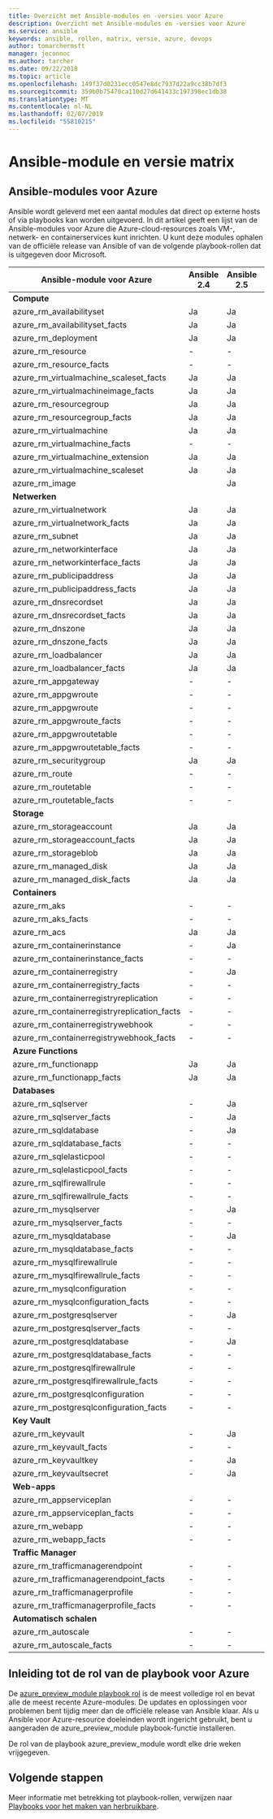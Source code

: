 ```yaml
---
title: Overzicht met Ansible-modules en -versies voor Azure
description: Overzicht met Ansible-modules en -versies voor Azure
ms.service: ansible
keywords: ansible, rollen, matrix, versie, azure, devops
author: tomarchermsft
manager: jeconnoc
ms.author: tarcher
ms.date: 09/22/2018
ms.topic: article
ms.openlocfilehash: 149f37d0231ecc0547e8dc7937d22a9cc38b7df3
ms.sourcegitcommit: 359b0b75470ca110d27d641433c197398ec1db38
ms.translationtype: MT
ms.contentlocale: nl-NL
ms.lasthandoff: 02/07/2019
ms.locfileid: "55810215"
---
```

# <a name="ansible-module-and-version-matrix"></a>Ansible-module en versie matrix

## <a name="ansible-modules-for-azure"></a>Ansible-modules voor Azure
Ansible wordt geleverd met een aantal modules dat direct op externe hosts of via playbooks kan worden uitgevoerd.
In dit artikel geeft een lijst van de Ansible-modules voor Azure die Azure-cloud-resources zoals VM-, netwerk- en containerservices kunt inrichten. U kunt deze modules ophalen van de officiële release van Ansible of van de volgende playbook-rollen dat is uitgegeven door Microsoft.

| Ansible-module voor Azure                   |  Ansible 2.4 |  Ansible 2.5 |  Ansible 2.6 | Ansible 2.7 | Ansible-rol | 
|---------------------------------------------|--------------|--------------|-----------------------------|-------------------------------------|-------------------------------------| 
| **Compute**                    |           |                          |                          |                            |                                | 
| azure_rm_availabilityset                    | Ja          | Ja                         | Ja          | Ja          | Ja                                 | 
| azure_rm_availabilityset_facts              | Ja          | Ja                         | Ja          | Ja          | Ja                                 | 
| azure_rm_deployment                         | Ja          | Ja                         | Ja          | Ja          | Ja                                 | 
| azure_rm_resource                           | -            | -                           | Ja          | Ja          | Ja                                 | 
| azure_rm_resource_facts                     | -            | -                           | Ja          | Ja          | Ja                                 | 
| azure_rm_virtualmachine_scaleset_facts      | Ja          | Ja                         | Ja          | Ja          | Ja                                 | 
| azure_rm_virtualmachineimage_facts          | Ja          | Ja                         | Ja          | Ja          | Ja                                 | 
| azure_rm_resourcegroup                      | Ja          | Ja                         | Ja          | Ja          | Ja                                 | 
| azure_rm_resourcegroup_facts                | Ja          | Ja                         | Ja          | Ja          | Ja                                 | 
| azure_rm_virtualmachine                     | Ja          | Ja                         | Ja          | Ja          | Ja                                 | 
| azure_rm_virtualmachine_facts               | -            | -                           | -            | Ja          | Ja                                 | 
| azure_rm_virtualmachine_extension           | Ja          | Ja                         | Ja          | Ja          | Ja                                 | 
| azure_rm_virtualmachine_scaleset            | Ja          | Ja                         | Ja          | Ja          | Ja                                 | 
| azure_rm_image                              |              | Ja                         | Ja          | Ja          | Ja                                 | 
| **Netwerken**                    |           |                          |                          |                             |                               | 
| azure_rm_virtualnetwork                     | Ja          | Ja                         | Ja          | Ja          | Ja                                 | 
| azure_rm_virtualnetwork_facts               | Ja          | Ja                         | Ja          | Ja          | Ja                                 | 
| azure_rm_subnet                             | Ja          | Ja                         | Ja          | Ja          | Ja                                 | 
| azure_rm_networkinterface                   | Ja          | Ja                         | Ja          | Ja          | Ja                                 | 
| azure_rm_networkinterface_facts             | Ja          | Ja                         | Ja          | Ja          | Ja                                 | 
| azure_rm_publicipaddress                    | Ja          | Ja                         | Ja          | Ja          | Ja                                 | 
| azure_rm_publicipaddress_facts              | Ja          | Ja                         | Ja          | Ja          | Ja                                 | 
| azure_rm_dnsrecordset                       | Ja          | Ja                         | Ja          | Ja          | Ja                                 | 
| azure_rm_dnsrecordset_facts                 | Ja          | Ja                         | Ja          | Ja          | Ja                                 | 
| azure_rm_dnszone                            | Ja          | Ja                         | Ja          | Ja          | Ja                                 | 
| azure_rm_dnszone_facts                      | Ja          | Ja                         | Ja          | Ja          | Ja                                 | 
| azure_rm_loadbalancer                       | Ja          | Ja                         | Ja          | Ja          | Ja                                 | 
| azure_rm_loadbalancer_facts                 | Ja          | Ja                         | Ja          | Ja          | Ja                                 | 
| azure_rm_appgateway                         | -            | -                           | -            | Ja          | Ja                                 | 
| azure_rm_appgwroute                         | -            | -                           | -            | -            | Ja                                 | 
| azure_rm_appgwroute                         | -            | -                           | -            | -            | Ja                                 |
| azure_rm_appgwroute_facts                   | -            | -                           | -            | -            | Ja                                 |
| azure_rm_appgwroutetable                    | -            | -                           | -            | -            | Ja                                 |
| azure_rm_appgwroutetable_facts              | -            | -                           | -            | -            | Ja                                 | 
| azure_rm_securitygroup                      | Ja          | Ja                         | Ja          | Ja          | Ja                                 |
| azure_rm_route                              | -            | -                           | -            | Ja          | Ja                                 | 
| azure_rm_routetable                         | -            | -                           | -            | Ja          | Ja                                 | 
| azure_rm_routetable_facts                   | -            | -                           | -            | Ja          | Ja                                 | 
| **Storage**                    |           |                          |                          |                             |                               | 
| azure_rm_storageaccount                     | Ja          | Ja                         | Ja          | Ja          | Ja                                 | 
| azure_rm_storageaccount_facts               | Ja          | Ja                         | Ja          | Ja          | Ja                                 | 
| azure_rm_storageblob                        | Ja          | Ja                         | Ja          | Ja          | Ja                                 | 
| azure_rm_managed_disk                       | Ja          | Ja                         | Ja          | Ja          | Ja                                 | 
| azure_rm_managed_disk_facts                 | Ja          | Ja                         | Ja          | Ja          | Ja                                 | 
| **Containers**                    |           |                          |                          |                            |                                | 
| azure_rm_aks                                | -            | -                           | Ja          | Ja          | Ja                                 | 
| azure_rm_aks_facts                          | -            | -                           | Ja          | Ja          | Ja                                 | 
| azure_rm_acs                                | Ja          | Ja                         | Ja          | Ja          | Ja                                 | 
| azure_rm_containerinstance                  | -            | Ja                         | Ja          | Ja          | Ja                                 | 
| azure_rm_containerinstance_facts            | -            | -                           | -              | -            | Ja                                 | 
| azure_rm_containerregistry                  | -            | Ja                         | Ja          | Ja          | Ja                                 | 
| azure_rm_containerregistry_facts            | -            | -                           | -            | Ja          | Ja                                 | 
| azure_rm_containerregistryreplication       | -            | -                           | -            | -            | Ja                                 | 
| azure_rm_containerregistryreplication_facts | -            | -                           | -            | -            | Ja                                 | 
| azure_rm_containerregistrywebhook           | -            | -                           | -            | -            | Ja                                 | 
| azure_rm_containerregistrywebhook_facts     | -            | -                           | -            | -            | Ja                                 | 
| **Azure Functions**                    |           |                          |                          |                            |                                | 
| azure_rm_functionapp                        | Ja          | Ja                         | Ja          | Ja          | Ja                                 | 
| azure_rm_functionapp_facts                  | Ja          | Ja                         | Ja          | Ja          | Ja                                 | 
| **Databases**                    |           |                          |                          |                             |                               | 
| azure_rm_sqlserver                          | -            | Ja                         | Ja          | Ja          | Ja                                 | 
| azure_rm_sqlserver_facts                    | -            | Ja                         | Ja          | Ja          | Ja                                 | 
| azure_rm_sqldatabase                        | -            | Ja                         | Ja          | Ja          | Ja                                 | 
| azure_rm_sqldatabase_facts                  | -            | -                           | -            | -            | Ja                                 | 
| azure_rm_sqlelasticpool                     | -            | -                           | -            | -            | Ja                                 | 
| azure_rm_sqlelasticpool_facts               | -            | -                           | -            | -            | Ja                                 | 
| azure_rm_sqlfirewallrule                    | -            | -                           | -            | Ja          | Ja                                 | 
| azure_rm_sqlfirewallrule_facts              | -            | -                           | -            | -            | Ja                                 | 
| azure_rm_mysqlserver                        | -            | Ja                         | Ja          | Ja          | Ja                                 | 
| azure_rm_mysqlserver_facts                  | -            | -                           | -            | Ja          | Ja                                 | 
| azure_rm_mysqldatabase                      | -            | Ja                         | Ja          | Ja          | Ja                                 | 
| azure_rm_mysqldatabase_facts                | -            | -                           | -            | Ja          | Ja                                 | 
| azure_rm_mysqlfirewallrule                  | -            | -                           | -            | -            | Ja                                 | 
| azure_rm_mysqlfirewallrule_facts            | -            | -                           | -            | -            | Ja                                 | 
| azure_rm_mysqlconfiguration                 | -            | -                           | -            | -            | Ja                                 | 
| azure_rm_mysqlconfiguration_facts           | -            | -                           | -            | -            | Ja                                 | 
| azure_rm_postgresqlserver                   | -            | Ja                         | Ja          | Ja          | Ja                                 | 
| azure_rm_postgresqlserver_facts             | -            | -                           | -            | Ja          | Ja                                 | 
| azure_rm_postgresqldatabase                 | -            | Ja                         | Ja          | Ja          | Ja                                 | 
| azure_rm_postgresqldatabase_facts           | -            | -                           | -            | Ja          | Ja                                 | 
| azure_rm_postgresqlfirewallrule             | -            | -                           | -            | -            | Ja                                 | 
| azure_rm_postgresqlfirewallrule_facts       | -            | -                           | -            | -            | Ja                                 | 
| azure_rm_postgresqlconfiguration            | -            | -                           | -            | -            | Ja                                 | 
| azure_rm_postgresqlconfiguration_facts      | -            | -                           | -            | -            | Ja                                 | 
| **Key Vault**                    |           |                          |                          |                             |                               | 
| azure_rm_keyvault                           | -            | Ja                         | Ja          | Ja          | Ja                                 |
| azure_rm_keyvault_facts                     | -            | -                           | -              | -              | Ja                               |
| azure_rm_keyvaultkey                        | -            | Ja                         | Ja          | Ja          | Ja                                 |
| azure_rm_keyvaultsecret                     | -            | Ja                         | Ja          | Ja          | Ja                                 |
| **Web-apps**                    |           |                          |                          |                             |                               | 
| azure_rm_appserviceplan                          | -            | -                         | -          | Ja          | Ja                                 | 
| azure_rm_appserviceplan_facts                    | -            | -                         | -          | Ja          | Ja                                 | 
| azure_rm_webapp                                  | -            | -                         | -          | Ja          | Ja                                 | 
| azure_rm_webapp_facts                            | -            | -                         | -          | Ja          | Ja                                 | 
| **Traffic Manager**                    |           |                          |                          |                             |                               | 
| azure_rm_trafficmanagerendpoint                  | -            | -                         | -          | Ja          | Ja                                 | 
| azure_rm_trafficmanagerendpoint_facts            | -            | -                         | -          | Ja          | Ja                                 | 
| azure_rm_trafficmanagerprofile                   | -            | -                         | -          | Ja          | Ja                                 | 
| azure_rm_trafficmanagerprofile_facts             | -            | -                         | -          | Ja          | Ja                                 | 
| **Automatisch schalen**                    |           |                          |                          |                             |                               | 
| azure_rm_autoscale                  | -            | -                         | -          | Ja          | Ja                                 | 
| azure_rm_autoscale_facts            | -            | -                         | -          | Ja          | Ja                                 | 

## <a name="introduction-to-playbook-role-for-azure"></a>Inleiding tot de rol van de playbook voor Azure
De [azure_preview_module playbook rol](https://galaxy.ansible.com/Azure/azure_preview_modules/) is de meest volledige rol en bevat alle de meest recente Azure-modules. De updates en oplossingen voor problemen bent tijdig meer dan de officiële release van Ansible klaar. Als u Ansible voor Azure-resource doeleinden wordt ingericht gebruikt, bent u aangeraden de azure_preview_module playbook-functie installeren.

De rol van de playbook azure_preview_module wordt elke drie weken vrijgegeven.

## <a name="next-steps"></a>Volgende stappen
Meer informatie met betrekking tot playbook-rollen, verwijzen naar [Playbooks voor het maken van herbruikbare](https://docs.ansible.com/ansible/latest/playbooks_reuse.html). 
